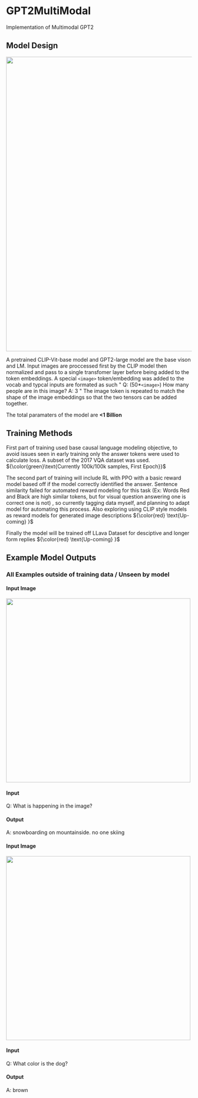 # GPT2MultiModal
Implementation of Multimodal GPT2

## Model Design ##

<img src="https://github.com/JoeyNiestroy/GPT2MultiModal/assets/106636917/5598c9cf-e749-43f3-a85b-50c81b184a72" width="800">

A pretrained CLIP-Vit-base model and GPT2-large model are the base vison and LM. Input images are proccessed first by the CLIP model then normalized and pass to a single transfomer layer before being added to the token embeddings. A special `<image>` token/embedding was added to the vocab and typcal inputs are formated as such " Q:  (50*`<image>`) How many people are in this image? A: 3 " The image token is repeated to match the shape of the image embeddings so that the two tensors can be added together. 

The total paramaters of the model are **<1 Billion**

##  Training Methods ## 

First part of training used base causal language modeling objective, to avoid issues seen in early training only the answer tokens were used to calculate loss. A subset of the 2017 VQA dataset was used.  ${\color{green}\text{Currently 100k/100k samples, First Epoch}}$

The second part of training will include RL with PPO with a basic reward model based off if the model correctly identified the answer. Sentence similarity failed for automated reward modeling for this task (Ex: Words Red and Black are high similar tokens, but for visual question answering one is correct one is not) , so currently tagging data myself, and planning to adapt model for automating this process. Also exploring using CLIP style models as reward models for generated image descriptions  ${\color{red} \text{Up-coming} }$

Finally the model will be trained off LLava Dataset for desciptive and longer form replies ${\color{red} \text{Up-coming} }$

## Example Model Outputs ## 

### All Examples outside of training data / Unseen by model ###

#### Input  Image ####
<img src="https://github.com/JoeyNiestroy/GPT2MultiModal/assets/106636917/095145ac-9be4-4cae-bc1f-8855ef8315ae" width="500">

#### Input ####
Q: What is happening in the image? 
#### Output ####
A: snowboarding on mountainside. no one skiing

#### Input  Image ####
<img src="https://github.com/JoeyNiestroy/GPT2MultiModal/assets/106636917/743e9b28-4188-4e7b-a567-cd8100b5efdb" width="500">

#### Input ####
Q: What color is the dog? 
#### Output ####
A: brown

